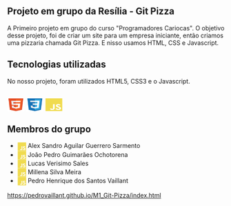 ## Projeto em grupo da Resília - Git Pizza

A
Primeiro projeto em grupo do curso "Programadores Cariocas".
O objetivo desse projeto, foi de criar um site para um empresa iniciante, então criamos uma pizzaria chamada Git Pizza. E nisso usamos HTML, CSS e Javascript.

## Tecnologias utilizadas
No nosso projeto, foram utilizados HTML5, CSS3 e o Javascript.
<div style="display: inline_block"><br>
<img align="center" alt="Will-HTML" height="30" width="40" src="https://raw.githubusercontent.com/devicons/devicon/master/icons/html5/html5-original.svg">
<img align="center" alt="Will-CSS" height="30" width="40" src="https://raw.githubusercontent.com/devicons/devicon/master/icons/css3/css3-original.svg">
<img align="center" alt="Will-Js" height="30" width="40" src="https://raw.githubusercontent.com/devicons/devicon/master/icons/javascript/javascript-plain.svg">
</div>

## Membros do grupo
* <a href="https://github.com/AlexProgramadorS"><img align="center" height="20" width="20" src="https://raw.githubusercontent.com/devicons/devicon/master/icons/javascript/javascript-plain.svg"><a> Alex Sandro Aguilar Guerrero Sarmento
* <a href="https://github.com/JoaoOcho"><img align="center" height="20" width="20" src="https://raw.githubusercontent.com/devicons/devicon/master/icons/javascript/javascript-plain.svg"><a> João Pedro Guimarães Ochotorena
* <a href="https://github.com/LucasProgramador1000"><img align="center" height="20" width="20" src="https://raw.githubusercontent.com/devicons/devicon/master/icons/javascript/javascript-plain.svg"><a> Lucas Verisimo Sales
* <a href="#"><img align="center" height="20" width="20" src="https://raw.githubusercontent.com/devicons/devicon/master/icons/javascript/javascript-plain.svg"><a> Millena Silva Meira
* <a href="https://github.com/PedroVaillant"><img align="center" height="20" width="20" src="https://raw.githubusercontent.com/devicons/devicon/master/icons/javascript/javascript-plain.svg"><a> Pedro Henrique dos Santos Vaillant


https://pedrovaillant.github.io/M1_Git-Pizza/index.html
